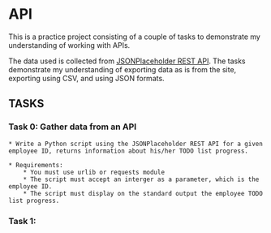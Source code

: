 # API

This is a practice project consisting of a couple of tasks to demonstrate my understanding of working with APIs.

The data used is collected from [JSONPlaceholder REST API](https://jsonplaceholder.typicode.com/). 
The tasks demonstrate my understanding of exporting data as is from the site, exporting using CSV, and using JSON formats.

## TASKS
### Task 0: Gather data from an API
    * Write a Python script using the JSONPlaceholder REST API for a given employee ID, returns information about his/her TODO list progress.

    * Requirements:
        * You must use urlib or requests module
        * The script must accept an interger as a parameter, which is the employee ID.
        * The script must display on the standard output the employee TODO list progress.

### Task 1: 

